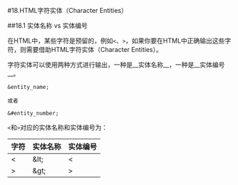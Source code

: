 #18.HTML字符实体（Character Entities）

##18.1 实体名称 vs 实体编号

在HTML中，某些字符是预留的，例如`<`、`>`，如果你要在HTML中正确输出这些字符，则需要借助HTML字符实体（Character Entities）。

字符实体可以使用两种方式进行输出，一种是__实体名称__，一种是__实体编号__。

```
&entity_name;

或者

&#entity_number;
```

`<`和`>`对应的实体名称和实体编号为：

字符   |实体名称    |实体编号
-------|------------|------------
<      |\&lt;       |&#60;
>      |\&gt;       |&#62;

